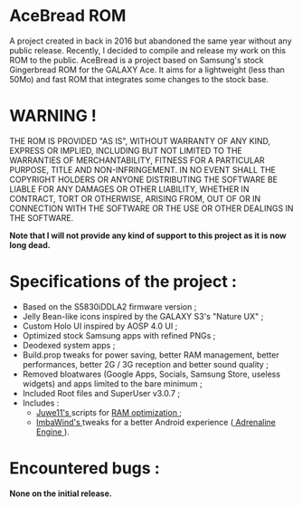 # AceBread ROM
A project created in back in 2016 but abandoned the same year without any public release. Recently, I decided to compile and release my work on this ROM to the public.
AceBread is a project based on Samsung's stock Gingerbread ROM for the GALAXY Ace. It aims for a lightweight (less than 50Mo) and fast ROM that integrates some changes to the stock base.

# WARNING !
THE ROM IS PROVIDED "AS IS", WITHOUT WARRANTY OF ANY KIND, EXPRESS 
OR IMPLIED, INCLUDING BUT NOT LIMITED TO THE WARRANTIES OF 
MERCHANTABILITY, FITNESS FOR A PARTICULAR PURPOSE, TITLE AND 
NON-INFRINGEMENT. IN NO EVENT SHALL THE COPYRIGHT HOLDERS OR ANYONE 
DISTRIBUTING THE SOFTWARE BE LIABLE FOR ANY DAMAGES OR OTHER LIABILITY, 
WHETHER IN CONTRACT, TORT OR OTHERWISE, ARISING FROM, OUT OF OR IN 
CONNECTION WITH THE SOFTWARE OR THE USE OR OTHER DEALINGS IN THE 
SOFTWARE.

**Note that I will not provide any kind of support to this project as it is now long dead.**

# Specifications of the project :
- Based on the S5830iDDLA2 firmware version ;
- Jelly Bean-like icons inspired by the GALAXY S3's "Nature UX" ;
- Custom Holo UI inspired by AOSP 4.0 UI ;
- Optimized stock Samsung apps with refined PNGs ;
- Deodexed system apps ;
- Build.prop tweaks for power saving, better RAM management, better performances, better 2G / 3G reception and better sound quality ;
- Removed bloatwares (Google Apps, Socials, Samsung Store, useless widgets) and apps limited to the bare minimum ;
- Included Root files and SuperUser v3.0.7 ;
- Includes :
  - <a href="https://forum.xda-developers.com/m/adamjuva.3427970/"> Juwe11's </a> scripts for <a href="https://forum.xda-developers.com/t/script-the-best-ram-optimization.1111145/"> RAM optimization </a> ;
  - <a href="https://forum.xda-developers.com/m/imbawind.4170211/"> ImbaWind's </a> tweaks for a better Android experience (<a href="https://forum.xda-developers.com/t/cwm-scripts-tweaks-adrenaline-tm-engine-stock-cm-4-5-22-10-2013.1579710/"> Adrenaline Engine </a>).

# Encountered bugs :
**None on the initial release.**
